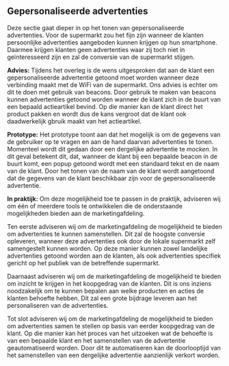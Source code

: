 ## Gepersonaliseerde advertenties
Deze sectie gaat dieper in op het tonen van gepersonaliseerde advertenties. Voor de supermarkt zou het fijn zijn wanneer de klanten persoonlijke advertenties aangeboden kunnen krijgen op hun smartphone. Daarmee krijgen klanten geen advertenties waar zij toch niet in geïnteresseerd zijn en zal de conversie van de supermarkt stijgen.

__Advies:__
Tijdens het overleg is de wens uitgesproken dat aan de klant een gepersonaliseerde advertentie getoond moet worden wanneer deze verbinding maakt met de WiFi van de supermarkt. Ons advies is echter om dit te doen met gebruik van beacons. Door gebruik te maken van beacons kunnen advertenties getoond worden wanneer de klant zich in de buurt van een bepaald actieartikel bevind. Op die manier kan de klant direct het product pakken en wordt dus de kans vergroot dat de klant ook daadwerkelijk gbruik maakt van het actieartikel.

__Prototype:__
Het prototype toont aan dat het mogelijk is om de gegevens van de gebruiker op te vragen en aan de hand daarvan advertenties te tonen. Momenteel wordt dit gedaan door een dergelijke advertentie te _mocken_. In dit geval betekent dit, dat, wanneer de klant bij een bepaalde beacon in de buurt komt, een popup getoond wordt met een standaard tekst en de naam van de klant. Door het tonen van de naam van de klant wordt aangetoond dat de gegevens van de klant beschikbaar zijn voor de gepersonaliseerde advertentie.

__In praktijk:__
Om deze mogelijkheid toe te passen in de praktijk, adviseren wij om één of meerdere tools te ontwikkelen die de onderstaande mogelijkheden bieden aan de marketingafdeling.

Ten eerste adviseren wij om de marketingafdeling de mogelijkheid te bieden om advertenties te kunnen samenstellen. Dit zal de hoogste conversie opleveren, wanneer deze advertenties ook door de lokale supermarkt zelf samengestelt kunnen worden. Op deze manier kunnen zowel landelijke advertenties getoond worden aan de klanten, als ook advertenties specifiek gericht op het publiek van de betreffende supermarkt.

Daarnaast adviseren wij om de marketingafdeling de mogelijkheid te bieden om inzicht te krijgen in het koopgedrag van de klanten. Dit is ons inziens noodzakelijk om te kunnen bepalen aan welke producten en acties de klanten behoefte hebben. Dit zal een grote bijdrage leveren aan het personaliseren van de advertenties.

Tot slot adviseren wij om de marketingafdeling de mogelijkheid te bieden om advertenties samen te stellen op basis van eerder koopgedrag van de klant. Op die manier kan het proces van het uitzoeken wat de behoefte is van een bepaalde klant en het samenstellen van de advertentie geautomatiseerd worden. Door dit te automatiseren kan de doorlooptijd van het samenstellen van een dergelijke advertentie aanzienlijk verkort worden.
